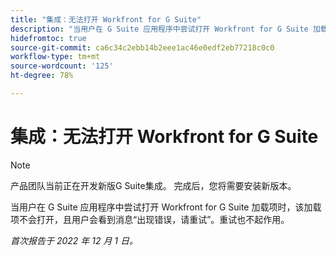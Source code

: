```yaml
---
title: "集成：无法打开 Workfront for G Suite"
description: "当用户在 G Suite 应用程序中尝试打开 Workfront for G Suite 加载项时，该加载项不会打开，且用户会看到消息“出现错误，请重试”。重试也不起作用。"
hidefromtoc: true
source-git-commit: ca6c34c2ebb14b2eee1ac46e0edf2eb77218c0c0
workflow-type: tm+mt
source-wordcount: '125'
ht-degree: 78%

---
```



# 集成：无法打开 Workfront for G Suite

>[!NOTE]
>
>产品团队当前正在开发新版G Suite集成。 完成后，您将需要安装新版本。

当用户在 G Suite 应用程序中尝试打开 Workfront for G Suite 加载项时，该加载项不会打开，且用户会看到消息“出现错误，请重试”。重试也不起作用。

_首次报告于 2022 年 12 月 1 日。_


